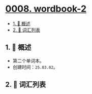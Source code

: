 # [0008. wordbook-2](https://github.com/Tdahuyou/TNotes.en-notes/tree/main/notes/0008.%20wordbook-2)

<!-- region:toc -->

- [1. 📝 概述](#1--概述)
- [2. 📒 词汇列表](#2--词汇列表)

<!-- endregion:toc -->

## 1. 📝 概述

- 第二个单词本。
- 创建时间：`25.03.02`。

## 2. 📒 词汇列表

<EnWordList needSort :words="[
'accord',
'analytical',
'archive',
'authentication',
'badge',
'bevel',
'Bezier',
'cabbage',
'Cascade',
'cave',
'clash',
'cleaner',
'compose',
'consecutive',
'course',
'cubic',
'curve',
'darkgreen',
'decompose',
'dimension',
'dual',
'elliptical',
'enrollment',
'erase',
'eraser',
'foreign',
'garlic',
'grant',
'graphics',
'horizontal',
'lineto',
'magenta',
'manipulation',
'Manipulation',
'miter',
'moveto',
'mutator',
'octave',
'OLAP',
'online',
'orientation',
'patrol',
'police',
'populate',
'processing',
'prose',
'purify',
'quadratic',
'represent',
'restrict',
'rint',
'runoob',
'saturation',
'scalable',
'serial',
'SMS',
'sophisticated',
'transaction',
'transactional',
'unoccupied',
'vector',
'vertical',
'WHATWG',
]"></EnWordList>
